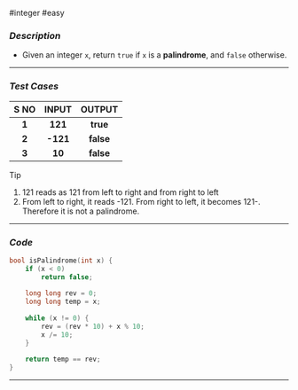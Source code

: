 #integer #easy 

### *Description*  ###

-  Given an integer `x`, return `true` if `x` is a **palindrome**, and `false` otherwise.
---
### *Test Cases* ###

| **S NO** | **INPUT** | **OUTPUT** |
| :------: | :-------: | :--------: |
|  **1**   |    **121**    |    **true**    |
|  **2**   |   **-121**    |   **false**    |
|    **3**     |    **10**     |   **false**    |

> [!TIP]
> 1. 121 reads as 121 from left to right and from right to left
> 2. From left to right, it reads -121. From right to left, it becomes 121-. Therefore it is not a palindrome.

---
### *Code* ###

```c
bool isPalindrome(int x) {
    if (x < 0)
        return false;
    
    long long rev = 0;
    long long temp = x;
    
    while (x != 0) {
        rev = (rev * 10) + x % 10;
        x /= 10;
    }
    
    return temp == rev;
}

```
---